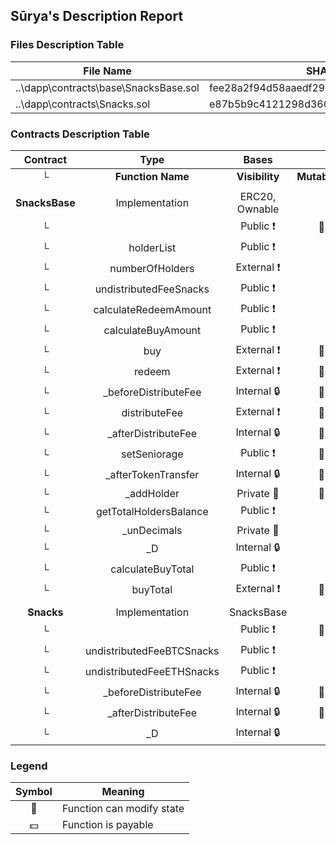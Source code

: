 ## Sūrya's Description Report

### Files Description Table


|  File Name  |  SHA-1 Hash  |
|-------------|--------------|
| ..\dapp\contracts\base\SnacksBase.sol | fee28a2f94d58aaedf29d7aa9a8be314c3240cbb |
| ..\dapp\contracts\Snacks.sol | e87b5b9c4121298d3607b915338863715392eb51 |


### Contracts Description Table


|  Contract  |         Type        |       Bases      |                  |                 |
|:----------:|:-------------------:|:----------------:|:----------------:|:---------------:|
|     └      |  **Function Name**  |  **Visibility**  |  **Mutability**  |  **Modifiers**  |
||||||
| **SnacksBase** | Implementation | ERC20, Ownable |||
| └ | <Constructor> | Public ❗️ | 🛑  | ERC20 |
| └ | holderList | Public ❗️ |   |NO❗️ |
| └ | numberOfHolders | External ❗️ |   |NO❗️ |
| └ | undistributedFeeSnacks | Public ❗️ |   |NO❗️ |
| └ | calculateRedeemAmount | Public ❗️ |   |NO❗️ |
| └ | calculateBuyAmount | Public ❗️ |   |NO❗️ |
| └ | buy | External ❗️ | 🛑  |NO❗️ |
| └ | redeem | External ❗️ | 🛑  |NO❗️ |
| └ | _beforeDistributeFee | Internal 🔒 | 🛑  | |
| └ | distributeFee | External ❗️ | 🛑  | onlyOwner |
| └ | _afterDistributeFee | Internal 🔒 | 🛑  | |
| └ | setSeniorage | Public ❗️ | 🛑  | onlyOwner |
| └ | _afterTokenTransfer | Internal 🔒 | 🛑  | |
| └ | _addHolder | Private 🔐 | 🛑  | |
| └ | getTotalHoldersBalance | Public ❗️ |   |NO❗️ |
| └ | _unDecimals | Private 🔐 |   | |
| └ | _D | Internal 🔒 |   | |
| └ | calculateBuyTotal | Public ❗️ |   |NO❗️ |
| └ | buyTotal | External ❗️ | 🛑  |NO❗️ |
||||||
| **Snacks** | Implementation | SnacksBase |||
| └ | <Constructor> | Public ❗️ | 🛑  | SnacksBase |
| └ | undistributedFeeBTCSnacks | Public ❗️ |   |NO❗️ |
| └ | undistributedFeeETHSnacks | Public ❗️ |   |NO❗️ |
| └ | _beforeDistributeFee | Internal 🔒 | 🛑  | |
| └ | _afterDistributeFee | Internal 🔒 | 🛑  | |
| └ | _D | Internal 🔒 |   | |


### Legend

|  Symbol  |  Meaning  |
|:--------:|-----------|
|    🛑    | Function can modify state |
|    💵    | Function is payable |
